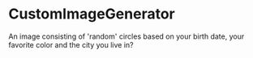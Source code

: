 # CustomImageGenerator
An image consisting of 'random' circles based on your birth date, your favorite color and the city you live in?
